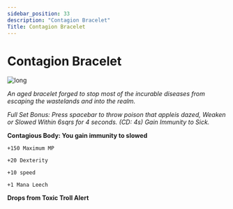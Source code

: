 ```yaml
---
sidebar_position: 33
description: "Contagion Bracelet"
Title: Contagion Bracelet
---
```


# Contagion Bracelet

![long](https://media.discordapp.net/attachments/1153114028852396122/1160391895499939850/Contagion_Bracelet.png?ex=65347e2a&is=6522092a&hm=60caaa3d75576f39fea2f68eae6a6ace2a89c77eb51b739958160e998b58feb9&=&width=130&height=130)

<i>An aged bracelet forged to stop most of the incurable diseases from escaping the wastelands and into the realm.</i>

*Full Set Bonus: Press spacebar to throw poison that appleis dazed, Weaken or Slowed Within 6sqrs for 4 seconds. (CD: 4s) Gain Immunity to Sick.*

**Contagious Body: You gain immunity to slowed**


    +150 Maximum MP

    +20 Dexterity

    +10 speed

    +1 Mana Leech


**Drops from Toxic Troll Alert**
